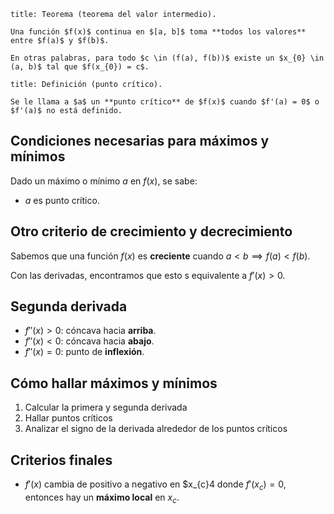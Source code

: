 ```ad-theorem
title: Teorema (teorema del valor intermedio).

Una función $f(x)$ continua en $[a, b]$ toma **todos los valores** entre $f(a)$ y $f(b)$.

En otras palabras, para todo $c \in (f(a), f(b))$ existe un $x_{0} \in (a, b)$ tal que $f(x_{0}) = c$.

```

```ad-definition
title: Definición (punto crítico).

Se le llama a $a$ un **punto crítico** de $f(x)$ cuando $f'(a) = 0$ o $f'(a)$ no está definido.

```

## Condiciones necesarias para máximos y mínimos

Dado un máximo o mínimo $a$ en $f(x)$, se sabe:

- $a$ es punto crítico.

## Otro criterio de crecimiento y decrecimiento

Sabemos que una función $f(x)$ es **creciente** cuando $a < b \implies f(a) < f(b)$.

Con las derivadas, encontramos que esto s equivalente a $f'(x) > 0$.

## Segunda derivada

- $f''(x) > 0$: cóncava hacia **arriba**.
- $f''(x) < 0$: cóncava hacia **abajo**.
- $f''(x) = 0$: punto de **inflexión**.

## Cómo hallar máximos y mínimos

1. Calcular la primera y segunda derivada
2. Hallar puntos críticos
3. Analizar el signo de la derivada alrededor de los puntos críticos

## Criterios finales

- $f'(x)$ cambia de positivo a negativo en $x_{c}4 donde $f'(x_{c}) = 0$, entonces hay un **máximo local** en $x_{c}$.